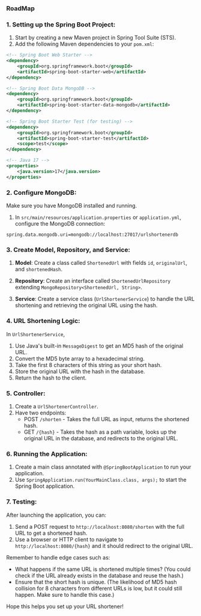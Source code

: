 ### RoadMap
### 1. Setting up the Spring Boot Project:
1. Start by creating a new Maven project in Spring Tool Suite (STS).
2. Add the following Maven dependencies to your `pom.xml`:

```xml
<!-- Spring Boot Web Starter -->
<dependency>
    <groupId>org.springframework.boot</groupId>
    <artifactId>spring-boot-starter-web</artifactId>
</dependency>

<!-- Spring Boot Data MongoDB -->
<dependency>
    <groupId>org.springframework.boot</groupId>
    <artifactId>spring-boot-starter-data-mongodb</artifactId>
</dependency>

<!-- Spring Boot Starter Test (for testing) -->
<dependency>
    <groupId>org.springframework.boot</groupId>
    <artifactId>spring-boot-starter-test</artifactId>
    <scope>test</scope>
</dependency>

<!-- Java 17 -->
<properties>
    <java.version>17</java.version>
</properties>
```

### 2. Configure MongoDB:

Make sure you have MongoDB installed and running.

1. In `src/main/resources/application.properties` or `application.yml`, configure the MongoDB connection:

```properties
spring.data.mongodb.uri=mongodb://localhost:27017/urlshortenerdb
```

### 3. Create Model, Repository, and Service:

1. **Model**: Create a class called `ShortenedUrl` with fields `id`, `originalUrl`, and `shortenedHash`.

2. **Repository**: Create an interface called `ShortenedUrlRepository` extending `MongoRepository<ShortenedUrl, String>`.

3. **Service**: Create a service class (`UrlShortenerService`) to handle the URL shortening and retrieving the original URL using the hash.

### 4. URL Shortening Logic:

In `UrlShortenerService`,

1. Use Java's built-in `MessageDigest` to get an MD5 hash of the original URL.
2. Convert the MD5 byte array to a hexadecimal string.
3. Take the first 8 characters of this string as your short hash.
4. Store the original URL with the hash in the database.
5. Return the hash to the client.

### 5. Controller:

1. Create a `UrlShortenerController`.
2. Have two endpoints:
   - POST `/shorten` - Takes the full URL as input, returns the shortened hash.
   - GET `/{hash}` - Takes the hash as a path variable, looks up the original URL in the database, and redirects to the original URL.

### 6. Running the Application:

1. Create a main class annotated with `@SpringBootApplication` to run your application.
2. Use `SpringApplication.run(YourMainClass.class, args);` to start the Spring Boot application.

### 7. Testing:

After launching the application, you can:

1. Send a POST request to `http://localhost:8080/shorten` with the full URL to get a shortened hash.
2. Use a browser or HTTP client to navigate to `http://localhost:8080/{hash}` and it should redirect to the original URL.

Remember to handle edge cases such as:
- What happens if the same URL is shortened multiple times? (You could check if the URL already exists in the database and reuse the hash.)
- Ensure that the short hash is unique. (The likelihood of MD5 hash collision for 8 characters from different URLs is low, but it could still happen. Make sure to handle this case.)

Hope this helps you set up your URL shortener!
